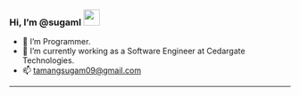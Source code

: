 ### Hi, I’m @sugaml <img src="https://github.com/TheDudeThatCode/TheDudeThatCode/blob/master/Assets/Hi.gif" width="29px">
- 👀 I’m Programmer.
- 🌱 I’m currently working as a Software Engineer at Cedargate Technologies.
- 📫 tamangsugam09@gmail.com
---
